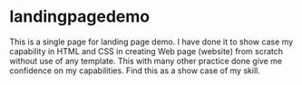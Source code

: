 # landingpagedemo
This is a single page for landing page demo. I have done it to show case my capability in HTML and CSS in creating Web page (website) from scratch without use of any template.
This with many other practice done give me confidence on my capabilities. 
Find this as a show case of my skill.